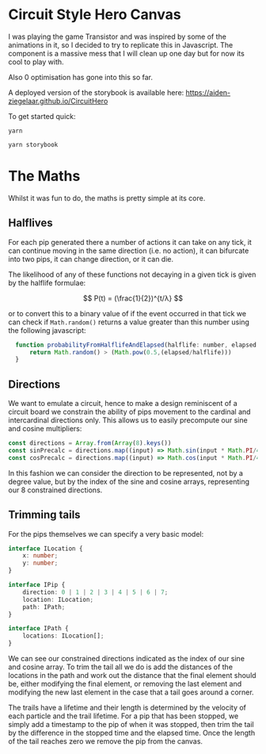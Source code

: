# Circuit Style Hero Canvas

I was playing the game Transistor and was inspired by some of the animations in it, so I decided to try to replicate this in Javascript. The component is a massive mess that I will clean up one day but for now its cool to play with.

Also 0 optimisation has gone into this so far.

A deployed version of the storybook is available here:
https://aiden-ziegelaar.github.io/CircuitHero

To get started quick:

```yarn```

```yarn storybook```

# The Maths

Whilst it was fun to do, the maths is pretty simple at its core.

## Halflives

For each pip generated there a number of actions it can take on any tick, it can continue moving in the same direction (i.e. no action), it can bifurcate into two pips, it can change direction, or it can die.

The likelihood of any of these functions not decaying in a given tick is given by the halflife formulae:

$$ P(t) = (\frac{1}{2})^{t/λ} $$

or to convert this to a binary value of if the event occurred in that tick we can check if `Math.random()` returns a value greater than this number using the following javascript:

```javascript
  function probabilityFromHalflifeAndElapsed(halflife: number, elapsed: number): boolean {
      return Math.random() > (Math.pow(0.5,(elapsed/halflife)))
  }
```
## Directions

We want to emulate a circuit, hence to make a design reminiscent of a circuit board we constrain the ability of pips movement to the cardinal and intercardinal directions only. This allows us to easily precompute our sine and cosine multipliers:

```javascript
const directions = Array.from(Array(8).keys())
const sinPrecalc = directions.map((input) => Math.sin(input * Math.PI/4))
const cosPrecalc = directions.map((input) => Math.cos(input * Math.PI/4))
```

In this fashion we can consider the direction to be represented, not by a degree value, but by the index of the sine and cosine arrays, representing our 8 constrained directions.

## Trimming tails

For the pips themselves we can specify a very basic model:
```typescript
interface ILocation {
    x: number;
    y: number;
}

interface IPip {
    direction: 0 | 1 | 2 | 3 | 4 | 5 | 6 | 7;
    location: ILocation;
    path: IPath;
}

interface IPath {
    locations: ILocation[];
}
```
We can see our constrained directions indicated as the index of our sine and cosine array. To trim the tail all we do is add the distances of the locations in the path and work out the distance that the final element should be, either modifying the final element, or removing the last element and modifying the new last element in the case that a tail goes around a corner.

The trails have a lifetime and their length is determined by the velocity of each particle and the trail lifetime. For a pip that has been stopped, we simply add a timestamp to the pip of when it was stopped, then trim the tail by the difference in the stopped time and the elapsed time. Once the length of the tail reaches zero we remove the pip from the canvas.
